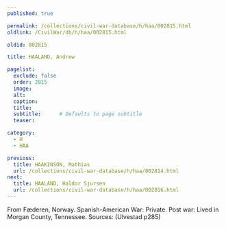 ```yaml
---
published: true

permalink: /collections/civil-war-database/h/haa/002815.html
oldlink: /CivilWar/db/h/haa/002815.html

oldid: 002815

title: HAALAND, Andrew

pagelist:
  exclude: false
  order: 2815
  image: 
  alt:
  caption:
  title:
  subtitle:      # Defaults to page subtitle
  teaser:

category: 
  - H 
  - HAA

previous:
  title: HAAKINSON, Mathias
  url: /collections/civil-war-database/h/haa/002814.html  
next:
  title: HAALAND, Haldor Sjursen
  url: /collections/civil-war-database/h/haa/002816.html   
---
```

From F&aelig;deren, Norway. Spanish-American War: Private. Post war: Lived in Morgan County, Tennessee. Sources: (Ulvestad p285)